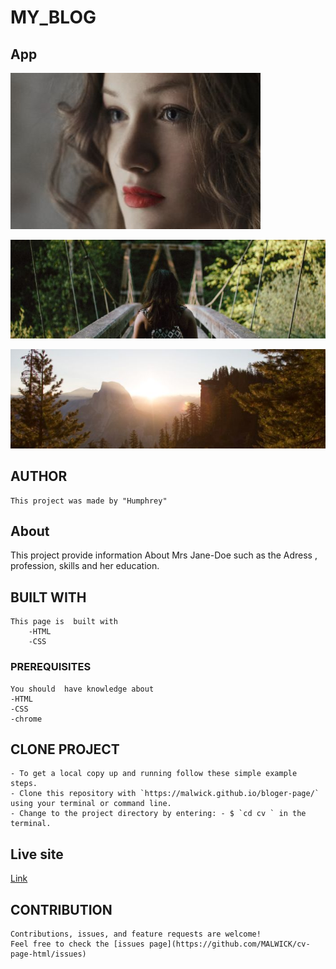 # MY_BLOG

## App

![avarta](/assets/images/avatar_g.jpg)

![bridge](/assets/images/bridge.jpg)

![woods](/assets/images/woods.jpg)

## AUTHOR

    This project was made by "Humphrey"

## About

This project provide information About Mrs Jane-Doe such as the Adress , profession, skills and her education.

## BUILT WITH

    This page is  built with
        -HTML
        -CSS

### PREREQUISITES

    You should  have knowledge about
    -HTML
    -CSS
    -chrome

## CLONE PROJECT

    - To get a local copy up and running follow these simple example steps.
    - Clone this repository with `https://malwick.github.io/bloger-page/` using your terminal or command line.
    - Change to the project directory by entering: - $ `cd cv ` in the terminal.

## Live site

[Link](https://github.com/MALWICK/bloger-page/issues)

## CONTRIBUTION

    Contributions, issues, and feature requests are welcome!
    Feel free to check the [issues page](https://github.com/MALWICK/cv-page-html/issues)

